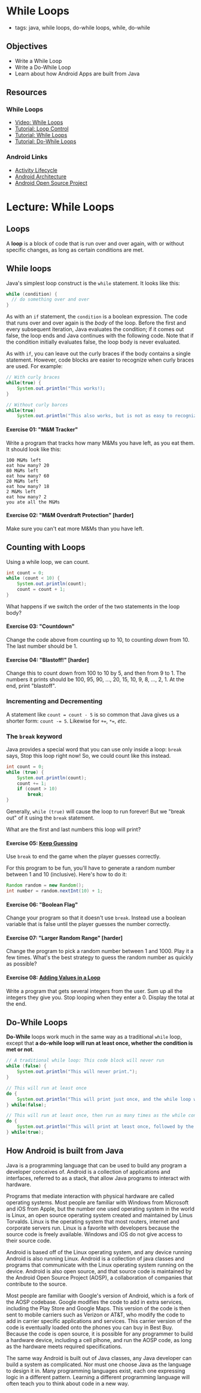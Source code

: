 # While Loops
- tags: java, while loops, do-while loops, while, do-while

## Objectives
* Write a While Loop
* Write a Do-While Loop
* Learn about how Android Apps are built from Java

## Resources
<!---* [Enum Types](https://docs.oracle.com/javase/tutorial/java/javaOO/enum.html)--->
### While Loops
* [Video: While Loops](https://www.youtube.com/watch?v=vnAYHVwrO4c)
* [Tutorial: Loop Control](https://www.tutorialspoint.com/java/java_loop_control.htm)
* [Tutorial: While Loops](https://www.tutorialspoint.com/java/java_while_loop.htm)
* [Tutorial: Do-While Loops](https://www.tutorialspoint.com/java/java_do_while_loop.htm)

### Android Links
* [Activity Lifecycle](https://developer.android.com/training/basics/activity-lifecycle/starting.html)
* [Android Architecture](https://source.android.com/devices/)
* [Android Open Source Project](https://source.android.com/)

# Lecture: While Loops
<!---(## Enums
Enums are used to represent constant values in code, that are related to each
other. Since our goal is to always write code that is self explanatory, enums
are a great tool for replacing magic numbers in code. For example, which is
easier to understand:

```java
// readGuest returns a number from System.in that represents a guest number
int input = readGuest();
switch (input) {
case 1:
  System.out.println("hello Tom");
	break;
case 2:
	System.out.println("hello Bob");
	break;
case 3:
	System.out.println("hello world");
	break;
default:
	System.out.println("I don't know this person");
}
```

compared to the following

```java
// Define an enum to represent our guests
enum Guest {
  TOM,
  BOB,
  THE_WORLD,
  UNKNOWN
}
```
```java
// readGuest returns a Guest that represents a number from System.in
Guest input = readGuest();
switch (input) {
case TOM:
  System.out.println("hello Tom");
	break;
case BOB:
	System.out.println("hello Bob");
	break;
case THE_WORLD:
	System.out.println("hello world");
	break;
default:
	System.out.println("Can't say hello that many times");
}
```

Enums can not be defined within functions. They are often used to describe nouns
or states in a code base.

### Exercises
> **Exercise:** Write an enum class named Operations for all the functions in a
calculator (addition, subtraction, division, multiplication).
> **Exercise:** Write four if statements that compares an input against each
Operation value. Leave the body of the if statement empty.
> **Exercise:** Write a switch statement that compares an input against each
Operation value. For each operation, print out its Operation name.--->

## Loops

A **loop** is a block of code that is run over and over again, with or without specific changes, as long as certain conditions are met.

## While loops

Java's simplest loop construct is the `while` statement.  It looks like this:

```java
while (condition) {
  // do something over and over
}
```

As with an `if` statement, the `condition` is a boolean expression.  The code that runs over and over again is the _body_ of the loop.  Before the first and every subsequent iteration, Java evaluates the condition; if it comes out false, the loop ends and Java continues with the following code.  Note that if the condition initially evaluates false, the loop body is never evaluated.

As with `if`, you can leave out the curly braces if the body contains a single statement. However, code blocks are easier to recognize when curly braces are used. For example:
```java
// With curly braces
while(true) {
    System.out.println("This works!);
}
```
```java
// Without curly barces
while(true)
    System.out.println("This also works, but is not as easy to recognize!);
```

#### Exercise 01: "M&M Tracker"
Write a program that tracks how many M&Ms you have left, as you eat them.  It should look like this:
```
100 M&Ms left
eat how many? 20
80 M&Ms left
eat how many? 60
20 M&Ms left
eat how many? 18
2 M&Ms left
eat how many? 2
you ate all the M&Ms
```

#### Exercise 02: "M&M Overdraft Protection" [harder] 

Make sure you can't eat more M&Ms than you have left.

## Counting with Loops

Using a while loop, we can count.

```java
int count = 0;
while (count < 10) {
    System.out.println(count);
    count = count + 1;
}
```

What happens if we switch the order of the two statements in the loop body?

#### Exercise 03: "Countdown"
Change the code above from counting up to 10, to counting _down_ from 10. The last number should be 1.

#### Exercise 04: "Blastoff!" [harder]
Change this to count down from 100 to 10 by 5, and then from 9 to 1.  The numbers it prints should be 100, 95, 90, ..., 20, 15, 10, 9, 8, ..., 2, 1.  At the end, print "blastoff".

### Incrementing and Decrementing
A statement like `count = count - 5` is so common that Java gives us a shorter form: `count -= 5`.   Likewise for `+=`, `*=`, _etc_.

### The ```break``` keyword
Java provides a special word that you can use only inside a loop: `break` says, Stop this loop right now!  So, we could count like this instead.

```java
int count = 0;
while (true) {
    System.out.println(count);
    count += 1;
    if (count > 10)
        break;
}
```

Generally, `while (true)` will cause the loop to run forever!  But we "break out" of it using the `break` statement.  

What are the first and last numbers this loop will print?

#### Exercise 05: [Keep Guessing](http://programmingbydoing.com/a/keep-guessing.html)
Use `break` to end the game when the player guesses correctly.

For this program to be fun, you'll have to generate a random number between 1 and 10 (inclusive).  Here's how to do it:

```java
Random random = new Random();
int number = random.nextInt(10) + 1;
```

#### Exercise 06: "Boolean Flag"
Change your program so that it doesn't use `break`.  Instead use a boolean variable that is false until the player guesses the number correctly.

#### Exercise 07: "Larger Random Range" [harder]
Change the program to pick a random number between 1 and 1000.  Play it a few times.  What's the best strategy to guess the random number as quickly as possible?

#### Exercise 08: [Adding Values in a Loop](http://programmingbydoing.com/a/adding-values-in-a-loop.html)
Write a program that gets several integers from the user. Sum up all the integers they give you. Stop looping when they enter a 0. Display the total at the end.

## Do-While Loops

**Do-While** loops work much in the same way as a traditional ```while``` loop, except that **a do-while loop will run at least once, whether the condition is met or not**.

```java
// A traditional while loop: This code block will never run
while (false) {
    System.out.println("This will never print.");
}

// This will run at least once
do {
    System.out.println("This will print just once, and the while loop will not run, because its condition evaluates to false.");
} while(false);

// This will run at least once, then run as many times as the while condition allows
do {
    System.out.println("This will print at least once, followed by the while loop running over, and over, and over....");
} while(true);
```

## How Android is built from Java
Java is a programming language that can be used to build any program a
developer conceives of. Android is a collection of applications and interfaces,
referred to as a stack, that allow Java programs to interact with hardware.

Programs that mediate interaction with physical hardware are called operating
systems. Most people are familiar with Windows from Microsoft and iOS from
Apple, but the number one used operating system in the world is Linux, an open
source operating system created and maintained by Linus Torvalds. Linux is
the operating system that most routers, internet and corporate servers run.
Linux is a favorite with developers because the source code is freely available.
Windows and iOS do not give access to their source code.

Android is based off of the Linux operating system, and any device running
Android is also running Linux. Android is a collection of java classes and
programs that communicate with the Linux operating system running on the device.
Android is also open source, and that source code is maintained by the Android
Open Source Project (AOSP), a collaboration of companies that contribute to the
source.

Most people are familiar with Google's version of Android, which is a fork of
the AOSP codebase. Google modifies the code to add in extra services, including
the Play Store and Google Maps. This version of the code is then sent to mobile
carriers such as Verizon or AT&T, who modify the code to add in carrier specific
applications and services. This carrier version of the code is eventually loaded
onto the phones you can buy in Best Buy. Because the code is open source, it is
possible for any programmer to build a hardware device, including a cell plhone,
and run the AOSP code, as long as the hardware meets required specifications.

The same way Android is built out of Java classes, any Java developer can build
a system as complicated. Nor must one choose Java as the language to design it
in. Many programming languages exist, each one expressing logic in a different
pattern. Learning a different programming language will often teach you to think
about code in a new way.
